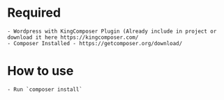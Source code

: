# Required
    - Wordpress with KingComposer Plugin (Already include in project or download it here https://kingcomposer.com/
    - Composer Installed - https://getcomposer.org/download/
    
# How to use
    - Run `composer install`